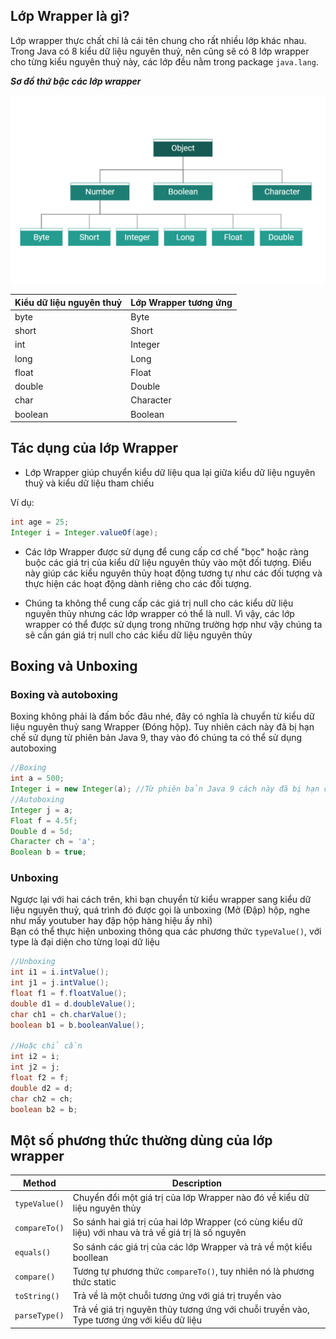 ## Lớp Wrapper là gì? 
Lớp wrapper thực chất chỉ là cái tên chung cho rất nhiều lớp khác nhau. Trong Java có 8 kiểu dữ liệu nguyên thuỷ, nên cũng sẽ có 8 lớp wrapper cho từng kiểu nguyên thuỷ này, các lớp đều nằm trong package `java.lang`.     

***Sơ đồ thứ bậc các lớp wrapper***  

![image](../image/class_wrapper.PNG)  



| Kiểu dữ liệu nguyên thuỷ | Lớp Wrapper tương ứng |   
| --- | --- | 
| byte | Byte | 
| short | Short | 
| int | Integer | 
| long | Long |
| float | Float | 
| double | Double | 
| char | Character | 
| boolean | Boolean |  

## Tác dụng của lớp Wrapper  
- Lớp Wrapper giúp chuyển kiểu dữ liệu qua lại giữa kiểu dữ liệu nguyên thuỷ và kiểu dữ liệu tham chiếu   

Ví dụ: 
```java
int age = 25;
Integer i = Integer.valueOf(age);
```
- Các lớp Wrapper được sử dụng để cung cấp cơ chế "bọc" hoặc ràng buộc các giá trị của kiểu dữ liệu nguyên thủy vào một đối tượng. Điều này giúp các kiểu nguyên thủy hoạt động tương tự như các đối tượng và thực hiện các hoạt động dành riêng cho các đối tượng.

- Chúng ta không thể cung cấp các giá trị null cho các kiểu dữ liệu nguyên thủy nhưng các lớp wrapper có thể là null. Vì vậy, các lớp wrapper có thể được sử dụng trong những trường hợp như vậy chúng ta sẽ cần gán giá trị null cho các kiểu dữ liệu nguyên thủy


## Boxing và Unboxing  
### Boxing và autoboxing
Boxing không phải là đấm bốc đâu nhé, đây có nghĩa là chuyển từ kiểu dữ liệu nguyên thuỷ sang Wrapper (Đóng hộp). Tuy nhiên cách này đã bị hạn chế sử dụng từ phiên bản Java 9, thay vào đó chúng ta có thể sử dụng autoboxing   

```java
//Boxing
int a = 500;
Integer i = new Integer(a); //Từ phiên bản Java 9 cách này đã bị hạn chế sử dụng
//Autoboxing
Integer j = a;
Float f = 4.5f;
Double d = 5d;
Character ch = 'a';
Boolean b = true;
```

### Unboxing  
Ngược lại với hai cách trên, khi bạn chuyển từ kiểu wrapper sang kiểu dữ liệu nguyên thuỷ, quá trình đó được gọi là unboxing (Mở (Đập) hộp, nghe như mấy youtuber hay đập hộp hàng hiệu ấy nhỉ)  
Bạn có thể thực hiện unboxing thông qua các phương thức `typeValue()`, với type là đại diện cho từng loại dữ liệu  
```java
//Unboxing
int i1 = i.intValue();
int j1 = j.intValue();
float f1 = f.floatValue();
double d1 = d.doubleValue();
char ch1 = ch.charValue();
boolean b1 = b.booleanValue();

//Hoặc chỉ cần
int i2 = i;
int j2 = j;
float f2 = f;
double d2 = d;
char ch2 = ch;
boolean b2 = b;
```

## Một số phương thức thường dùng của lớp wrapper

| Method | Description | 
| --- | --- |  
| `typeValue()` | Chuyển đổi một giá trị của lớp Wrapper nào đó về kiểu dữ liệu nguyên thủy |  
| `compareTo()` | So sánh hai giá trị của hai lớp Wrapper (có cùng kiểu dữ liệu) với nhau và trả về giá trị là số nguyên| 
| `equals()` | So sánh các giá trị của các lớp Wrapper và trả về một kiểu boollean |  
| `compare()` | Tương tự phương thức `compareTo()`, tuy nhiên nó là phương thức static | 
| `toString()` | Trả về là một chuỗi tương ứng với giá trị truyền vào |
| `parseType()` | Trả về giá trị nguyên thủy tương ứng với chuỗi truyền vào, Type tương ứng với kiểu dữ liệu |  